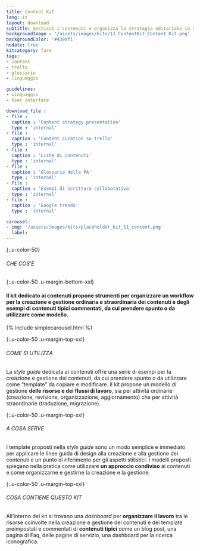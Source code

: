 ```yaml
---
title: Content Kit
lang: it
layout: download
subtitle: Gestisci i contenuti e organizza la strategia editoriale in modo collaborativo
backgroundImage : '/assets/images/kits/11_ContentKit_Content Kit.png'
backgroundColor: '#439af1'
nodate: true
kitcategory: fare
tags: 
- content
- trello
- glossario
- linguaggio

guidelines:
- Linguaggio
- User interface

download_file :
- file : 
  caption : 'Content strategy presentation'
  type : 'internal'
- file : 
  caption : 'Content curation su trello'
  type : 'internal'
- file : 
  caption : 'Liste di contenuti'
  type : 'internal'
- file : 
  caption : 'Glossario della PA'
  type : 'internal'
- file : 
  caption : 'Esempi di scrittura collaborativa'
  type : 'internal'
- file : 
  caption : 'Google trends'
  type : 'internal'

carousel:
- img: '/assets/images/kits/placeholder_kit_11_content.png'
  label:
---
```


{:.u-color-50}
###### CHE COS’È

{:.u-color-50 .u-margin-bottom-xxl}
#### Il kit dedicato ai contenuti propone strumenti per organizzare un workflow per la **creazione e gestione** ordinaria e straordinaria dei contenuti e degli **esempi di contenuti** tipici commentati, da cui prendere spunto o da utilizzare come modello.

{% include simplecarousel.html  %} 

{:.u-color-50 .u-margin-top-xxl}
###### COME SI UTILIZZA
La *style guide* dedicata ai contenuti offre una serie di esempi per la creazione e gestione dei contenuti, da cui prendere spunto o da utilizzare come “template” da copiare e modificare. Il kit propone un modello di gestione **delle risorse e dei flussi di lavoro**, sia per attività ordinarie (creazione, revisione,  organizzazione, aggiornamento) che per attività straordinarie (traduzione, migrazione). 



{:.u-color-50 .u-margin-top-xxl}
###### A COSA SERVE
I template proposti nella *style guide* sono un modo semplice e immediato per applicare le linee guida di design alla creazione e alla gestione dei contenuti e un punto di riferimento per gli aspetti stilistici. I modelli proposti spiegano nella pratica come utilizzare **un approccio condiviso** ai contenuti e come organizzarne e gestirne la creazione e la gestione. 

{:.u-color-50 .u-margin-top-xxl}
###### COSA CONTIENE QUESTO KIT
All’interno del kit si trovano una *dashboard* per **organizzare il lavoro** tra le risorse coinvolte nella creazione e gestione dei contenuti e dei template preimpostati e commentati di **contenuti tipici** come un blog post, una pagina di Faq, delle pagine di servizio, una dashboard per la ricerca iconografica.  

